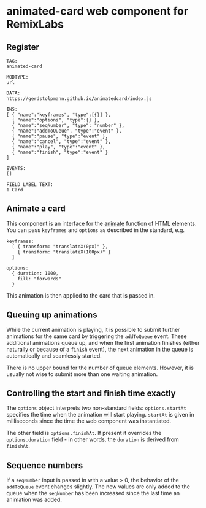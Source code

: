 # animated-card web component for RemixLabs

## Register

```
TAG:
animated-card

MODTYPE:
url

DATA:
https://gerdstolpmann.github.io/animatedcard/index.js

INS:
[ { "name":"keyframes", "type":[{}] },
  { "name":"options", "type":{} },
  { "name":"seqNumber", "type": "number" },
  { "name":"addToQueue", "type":"event" },
  { "name":"pause", "type":"event" },
  { "name":"cancel", "type":"event" },
  { "name":"play", "type":"event" },
  { "name":"finish", "type":"event" }
]

EVENTS:
[]

FIELD LABEL TEXT:
1 Card
```

## Animate a card

This component is an interface for the
[animate](https://developer.mozilla.org/en-US/docs/Web/API/Element/animate)
function of HTML elements. You can pass `keyframes` and `options`
as described in the standard, e.g.

```
keyframes:
  [ { transform: "translateX(0px)" },
    { transform: "translateX(100px)" }
  ]

options:
  { duration: 1000,
    fill: "forwards"
  }
```

This animation is then applied to the card that is passed in.


## Queuing up animations

While the current animation is playing, it is possible to submit further
animations for the same card by triggering the `addToQueue` event.
These additional animations queue up, and when the first animation
finishes (either naturally or because of a `finish` event), the next
animation in the queue is automatically and seamlessly started.

There is no upper bound for the number of queue elements. However, it
is usually not wise to submit more than one waiting animation.


## Controlling the start and finish time exactly

The `options` object interprets two non-standard fields: `options.startAt`
specifies the time when the animation will start playing. `startAt` is
given in milliseconds since the time the web component was instantiated.

The other field is `options.finishAt`. If present it overrides the
`options.duration` field - in other words, the `duration` is derived
from `finishAt`.

## Sequence numbers

If a `seqNumber` input is passed in with a value > 0, the behavior of
the `addToQueue` event changes slightly. The new values are only added
to the queue when the `seqNumber` has been increased since the last
time an animation was added.
